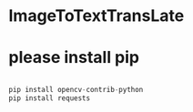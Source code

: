 # ImageToTextTransLate

# please install pip

```py

pip install opencv-contrib-python
pip install requests

```
